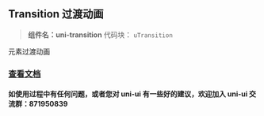 ## Transition 过渡动画

> **组件名：uni-transition**
> 代码块： `uTransition`

元素过渡动画

### [查看文档](https://uniapp.dcloud.io/component/uniui/uni-transition)

#### 如使用过程中有任何问题，或者您对 uni-ui 有一些好的建议，欢迎加入 uni-ui 交流群：871950839
